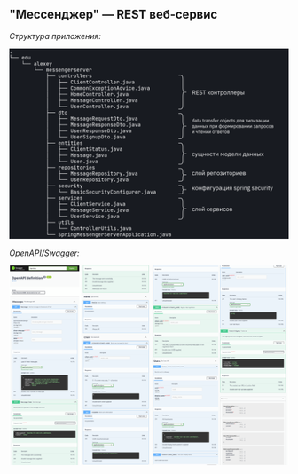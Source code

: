 ## "Мессенджер"&nbsp;&mdash; REST веб-сервис

*Структура приложения:*

![Структура приложения](https://raw.githubusercontent.com/alexeycoder/illustrations/main/java-gb-diplom/server-prj-structure.png)

*OpenAPI/Swagger:*

![OpenAPI/Swagger](https://raw.githubusercontent.com/alexeycoder/illustrations/main/java-gb-diplom/swagger_ui_full.png) 
